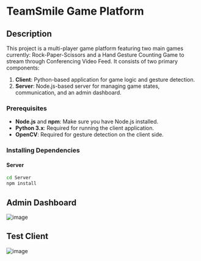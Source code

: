 # TeamSmile Game Platform

## Description
This project is a multi-player game platform featuring two main games currently: Rock-Paper-Scissors and a Hand Gesture Counting Game to stream through Conferencing Video Feed. It consists of two primary components:

1. **Client**: Python-based application for game logic and gesture detection.
2. **Server**: Node.js-based server for managing game states, communication, and an admin dashboard.


### Prerequisites
- **Node.js** and **npm**: Make sure you have Node.js installed.
- **Python 3.x**: Required for running the client application.
- **OpenCV**: Required for gesture detection on the client side.

### Installing Dependencies
#### Server
```bash
cd Server
npm install

```
## Admin Dashboard
![image](https://github.com/user-attachments/assets/8263be7a-2f1b-4f4b-bdd6-548736c6c7b3)


## Test Client
![image](https://github.com/user-attachments/assets/b239a4ac-c8df-4a1a-b32f-3c92ba4d7719)
